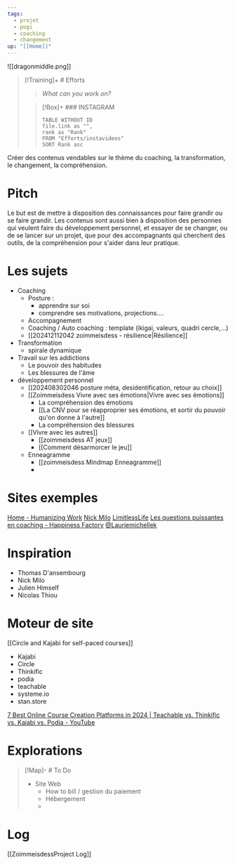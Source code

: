 ```yaml
---
tags:
  - projet
  - pogi
  - coaching
  - changement
up: "[[Home]]"
---
```

![[dragonmiddle.png]]



> [!Training]+ # Efforts
> > *What can you work on?* 
> 
> > [!Box]+ ###  INSTAGRAM
> > ``` dataview
> > TABLE WITHOUT ID
>  > file.link as "",
>  > rank as "Rank"
> > FROM "Efforts/instavideos"
> > SORT Rank asc
> > ```
> 

Créer des contenus vendables sur le thème du coaching, la transformation, le changement, la compréhension.

# Pitch

Le but est de mettre à disposition des connaissances pour faire grandir ou se faire grandir. Les contenus sont aussi bien à disposition des personnes qui veulent faire du développement personnel, et essayer de se changer, ou de se lancer sur un projet, que pour des accompagnants qui cherchent des outils, de la compréhension pour s'aider dans leur pratique.

# Les sujets

* Coaching
	* Posture :
		* apprendre sur soi
		* comprendre ses motivations, projections....
	* Accompagnement
	* Coaching / Auto coaching : template (ikigai, valeurs, quadri cercle,...)
	* [[202412112042 zoimmeisdess - résilience|Résilience]]
* Transformation
	* spirale dynamique
* Travail sur les addictions
	* Le pouvoir des habitudes
	* Les blessures de l'âme
* développement personnel
	* [[202408302046 posture méta, desidentification, retour au choix]]
	* [[Zoimmeisdess Vivre avec ses émotions|Vivre avec ses émotions]]
		* La compréhension des émotions
		* [[La CNV pour se réapproprier ses émotions, et sortir du pouvoir qu'on donne à l'autre]]
		* La compréhension des blessures
	* [[Vivre avec les autres]]
		* [[zoimmeisdess AT jeux]]
		* [[Comment désarmorcer le jeu]]
	* Enneagramme
		* [[zoimmeisdess Mindmap Enneagramme]]
		* 

# Sites exemples

[Home - Humanizing Work](https://www.humanizingwork.com/)
[Nick Milo](https://www.linkingyourthinking.com/)
[LimitlessLife](https://www.skool.com/fuelyourfuture)
[Les questions puissantes en coaching - Happiness Factory](https://www.thehappiness-factory.com/les-questions-puissantes-en-coaching/)
[@Lauriemichellek](https://stan.store/lauriemichellek)


# Inspiration

* Thomas D'ansembourg
* Nick Milo
* Julien Himself
* Nicolas Thiou

# Moteur de site

[[Circle and Kajabi for self-paced courses]]

* Kajabi
* Circle
* Thinkific
* podia
* teachable
* systeme.io
* stan.store

[7 Best Online Course Creation Platforms in 2024 | Teachable vs. Thinkific vs. Kajabi vs. Podia - YouTube](https://www.youtube.com/watch?v=eTzGAIzP3sc)





# Explorations

> [!Map]- # To Do
>  * Site Web
> 	 * How to bill / gestion du paiement
> 	 * Hébergement
> 	 * 
>  


# Log
[[ZoimmeisdessProject Log]]
